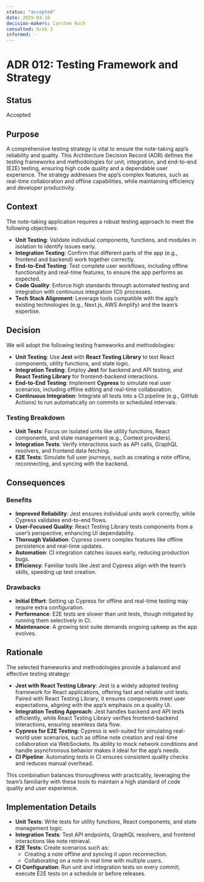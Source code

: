 ```yaml
---
status: "accepted"
date: 2025-03-18
decision-makers: Carsten Koch
consulted: Grok 3
informed: -
---
```


# ADR 012: Testing Framework and Strategy

## Status

Accepted

## Purpose

A comprehensive testing strategy is vital to ensure the note-taking app’s reliability and quality. This Architecture Decision Record (ADR) defines the testing frameworks and methodologies for unit, integration, and end-to-end (E2E) testing, ensuring high code quality and a dependable user experience. The strategy addresses the app’s complex features, such as real-time collaboration and offline capabilities, while maintaining efficiency and developer productivity.

## Context

The note-taking application requires a robust testing approach to meet the following objectives:

- **Unit Testing**: Validate individual components, functions, and modules in isolation to identify issues early.
- **Integration Testing**: Confirm that different parts of the app (e.g., frontend and backend) work together correctly.
- **End-to-End Testing**: Test complete user workflows, including offline functionality and real-time features, to ensure the app performs as expected.
- **Code Quality**: Enforce high standards through automated testing and integration with continuous integration (CI) processes.
- **Tech Stack Alignment**: Leverage tools compatible with the app’s existing technologies (e.g., Next.js, AWS Amplify) and the team’s expertise.

## Decision

We will adopt the following testing frameworks and methodologies:

- **Unit Testing**: Use **Jest** with **React Testing Library** to test React components, utility functions, and state logic.
- **Integration Testing**: Employ **Jest** for backend and API testing, and **React Testing Library** for frontend-backend interactions.
- **End-to-End Testing**: Implement **Cypress** to simulate real user scenarios, including offline editing and real-time collaboration.
- **Continuous Integration**: Integrate all tests into a CI pipeline (e.g., GitHub Actions) to run automatically on commits or scheduled intervals.

### Testing Breakdown

- **Unit Tests**: Focus on isolated units like utility functions, React components, and state management (e.g., Context providers).
- **Integration Tests**: Verify interactions such as API calls, GraphQL resolvers, and frontend data fetching.
- **E2E Tests**: Simulate full user journeys, such as creating a note offline, reconnecting, and syncing with the backend.

## Consequences

### Benefits

- **Improved Reliability**: Jest ensures individual units work correctly, while Cypress validates end-to-end flows.
- **User-Focused Quality**: React Testing Library tests components from a user’s perspective, enhancing UI dependability.
- **Thorough Validation**: Cypress covers complex features like offline persistence and real-time updates.
- **Automation**: CI integration catches issues early, reducing production bugs.
- **Efficiency**: Familiar tools like Jest and Cypress align with the team’s skills, speeding up test creation.

### Drawbacks

- **Initial Effort**: Setting up Cypress for offline and real-time testing may require extra configuration.
- **Performance**: E2E tests are slower than unit tests, though mitigated by running them selectively in CI.
- **Maintenance**: A growing test suite demands ongoing upkeep as the app evolves.

## Rationale

The selected frameworks and methodologies provide a balanced and effective testing strategy:

- **Jest with React Testing Library**: Jest is a widely adopted testing framework for React applications, offering fast and reliable unit tests. Paired with React Testing Library, it ensures components meet user expectations, aligning with the app’s emphasis on a quality UI.
- **Integration Testing Approach**: Jest handles backend and API tests efficiently, while React Testing Library verifies frontend-backend interactions, ensuring seamless data flow.
- **Cypress for E2E Testing**: Cypress is well-suited for simulating real-world user scenarios, such as offline note creation and real-time collaboration via WebSockets. Its ability to mock network conditions and handle asynchronous behavior makes it ideal for the app’s needs.
- **CI Pipeline**: Automating tests in CI ensures consistent quality checks and reduces manual overhead.

This combination balances thoroughness with practicality, leveraging the team’s familiarity with these tools to maintain a high standard of code quality and user experience.

## Implementation Details

- **Unit Tests**: Write tests for utility functions, React components, and state management logic.
- **Integration Tests**: Test API endpoints, GraphQL resolvers, and frontend interactions like note retrieval.
- **E2E Tests**: Create scenarios such as:
  - Creating a note offline and syncing it upon reconnection.
  - Collaborating on a note in real time with multiple users.
- **CI Configuration**: Run unit and integration tests on every commit; execute E2E tests on a schedule or before releases.
